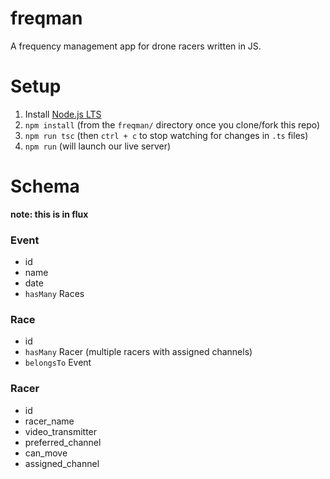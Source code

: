 # freqman
A frequency management app for drone racers written in JS.

# Setup

 1. Install [Node.js LTS](https://nodejs.org/en/)
 2. `npm install` (from the `freqman/` directory once you clone/fork this repo)
 3. `npm run tsc` (then `ctrl + c` to stop watching for changes in `.ts` files)
 4. `npm run` (will launch our live server)

# Schema

__note: this is in flux__

### Event
 - id
 - name
 - date
 - `hasMany` Races

### Race
 - id
 - `hasMany` Racer (multiple racers with assigned channels)
 - `belongsTo` Event
 
### Racer
 - id
 - racer_name
 - video_transmitter
 - preferred_channel
 - can_move
 - assigned_channel



